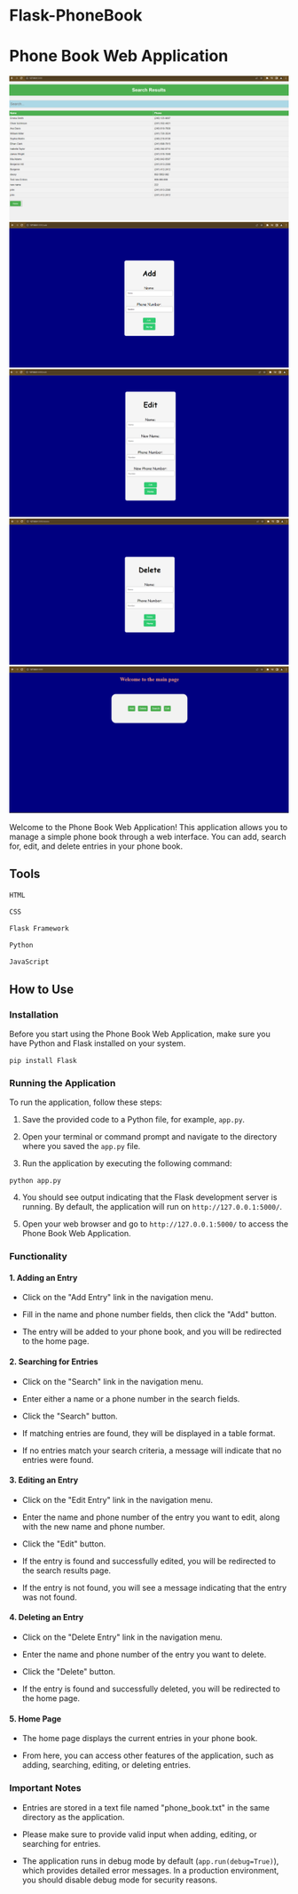 # Flask-PhoneBook
# Phone Book Web Application
![My Image](image-1.png)
![My Image](image-2.png)
![My Image](image-3.png)
![My Image](image-4.png)
![My Image](image.png)




Welcome to the Phone Book Web Application! This application allows you to manage a simple phone book through a web interface. You can add, search for, edit, and delete entries in your phone book.
## Tools



```shell
HTML
```
```shell
CSS
```
```shell
Flask Framework
```
```shell
Python
```
```shell
JavaScript
```



## How to Use

### Installation

Before you start using the Phone Book Web Application, make sure you have Python and Flask installed on your system.

```shell
pip install Flask
```

### Running the Application

To run the application, follow these steps:

1. Save the provided code to a Python file, for example, `app.py`.

2. Open your terminal or command prompt and navigate to the directory where you saved the `app.py` file.

3. Run the application by executing the following command:

```shell
python app.py
```

4. You should see output indicating that the Flask development server is running. By default, the application will run on `http://127.0.0.1:5000/`.

5. Open your web browser and go to `http://127.0.0.1:5000/` to access the Phone Book Web Application.

### Functionality

#### 1. Adding an Entry

- Click on the "Add Entry" link in the navigation menu.

- Fill in the name and phone number fields, then click the "Add" button.

- The entry will be added to your phone book, and you will be redirected to the home page.

#### 2. Searching for Entries

- Click on the "Search" link in the navigation menu.

- Enter either a name or a phone number in the search fields.

- Click the "Search" button.

- If matching entries are found, they will be displayed in a table format.

- If no entries match your search criteria, a message will indicate that no entries were found.

#### 3. Editing an Entry

- Click on the "Edit Entry" link in the navigation menu.

- Enter the name and phone number of the entry you want to edit, along with the new name and phone number.

- Click the "Edit" button.

- If the entry is found and successfully edited, you will be redirected to the search results page.

- If the entry is not found, you will see a message indicating that the entry was not found.

#### 4. Deleting an Entry

- Click on the "Delete Entry" link in the navigation menu.

- Enter the name and phone number of the entry you want to delete.

- Click the "Delete" button.

- If the entry is found and successfully deleted, you will be redirected to the home page.

#### 5. Home Page

- The home page displays the current entries in your phone book.

- From here, you can access other features of the application, such as adding, searching, editing, or deleting entries.

### Important Notes

- Entries are stored in a text file named "phone_book.txt" in the same directory as the application.

- Please make sure to provide valid input when adding, editing, or searching for entries.

- The application runs in debug mode by default (`app.run(debug=True)`), which provides detailed error messages. In a production environment, you should disable debug mode for security reasons.

<!-- Enjoy using the Phone Book Web Application to manage your contacts! -->
